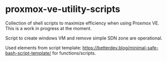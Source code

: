 # proxmox-ve-utility-scripts
Collection of shell scripts to maximize efficiency when using Proxmox VE.
This is a work in progress at the moment.

Script to create windows VM and remove simple SDN zone are operational.

Used elements from script template: https://betterdev.blog/minimal-safe-bash-script-template/ for functions/scripts.

